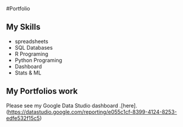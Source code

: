 #Portfolio


## My Skills
- spreadsheets
- SQL Databases
- R Programing
- Python Programing
- Dashboard
- Stats & ML

## My Portfolios work

Please see my Google Data Studio dashboard .[here].(https://datastudio.google.com/reporting/e055c1cf-8399-4124-8253-edfe532f15c5)
